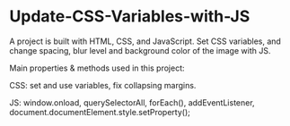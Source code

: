 # Update-CSS-Variables-with-JS


A project is built with HTML, CSS, and JavaScript. Set CSS variables, and change spacing, blur level and background color of the image with JS.

Main properties & methods used in this project:

CSS: set and use variables, fix collapsing margins.

JS: window.onload, querySelectorAll, forEach(), addEventListener, document.documentElement.style.setProperty();
